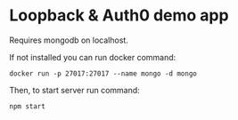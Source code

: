 # Loopback & Auth0 demo app

Requires mongodb on localhost.

If not installed you can run docker command:
```
docker run -p 27017:27017 --name mongo -d mongo
``` 

Then, to start server run command:
```
npm start
``` 
